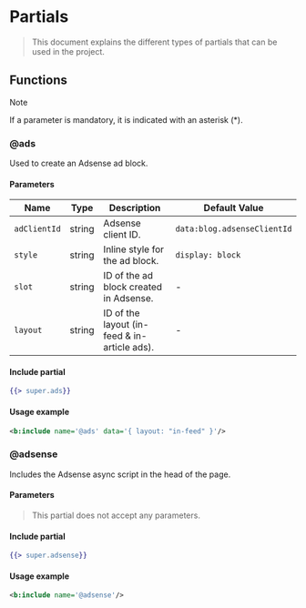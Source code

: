 # Partials

> This document explains the different types of partials that can be used in the project.

## Functions

> [!NOTE]
> If a parameter is mandatory, it is indicated with an asterisk (*).

### @ads

Used to create an Adsense ad block.

#### Parameters

| Name | Type | Description | Default Value |
|--------|------|-------------|------------------|
| `adClientId` | string | Adsense client ID. | `data:blog.adsenseClientId` |
| `style` | string | Inline style for the ad block. | `display: block` |
| `slot` | string | ID of the ad block created in Adsense. | - |
| `layout` | string | ID of the layout (in-feed & in-article ads). | - |

#### Include partial

```hbs
{{> super.ads}}
```

#### Usage example

```xml
<b:include name='@ads' data='{ layout: "in-feed" }'/>
```

### @adsense

Includes the Adsense async script in the head of the page.

#### Parameters

> This partial does not accept any parameters.

#### Include partial

```hbs
{{> super.adsense}}
```

#### Usage example

```xml
<b:include name='@adsense'/>
```

